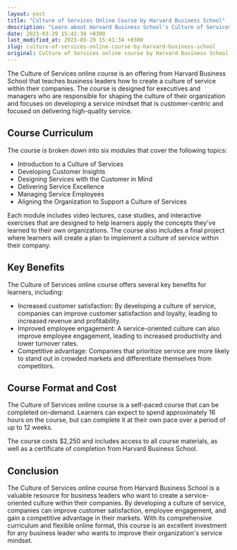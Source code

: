 ```yaml
---
layout: post
title: "Culture of Services Online Course by Harvard Business School"
description: "Learn about Harvard Business School's Culture of Services online course and how it can benefit your business."
date: 2023-03-29 15:41:34 +0300
last_modified_at: 2023-03-29 15:41:34 +0300
slug: culture-of-services-online-course-by-harvard-business-school
original: Culture of Services online course by Harvard Business School
---
```


The Culture of Services online course is an offering from Harvard Business School that teaches business leaders how to create a culture of service within their companies. The course is designed for executives and managers who are responsible for shaping the culture of their organization and focuses on developing a service mindset that is customer-centric and focused on delivering high-quality service.

## Course Curriculum

The course is broken down into six modules that cover the following topics:

- Introduction to a Culture of Services
- Developing Customer Insights
- Designing Services with the Customer in Mind
- Delivering Service Excellence
- Managing Service Employees
- Aligning the Organization to Support a Culture of Services

Each module includes video lectures, case studies, and interactive exercises that are designed to help learners apply the concepts they've learned to their own organizations. The course also includes a final project where learners will create a plan to implement a culture of service within their company.

## Key Benefits

The Culture of Services online course offers several key benefits for learners, including:

- Increased customer satisfaction: By developing a culture of service, companies can improve customer satisfaction and loyalty, leading to increased revenue and profitability.
- Improved employee engagement: A service-oriented culture can also improve employee engagement, leading to increased productivity and lower turnover rates.
- Competitive advantage: Companies that prioritize service are more likely to stand out in crowded markets and differentiate themselves from competitors.

## Course Format and Cost

The Culture of Services online course is a self-paced course that can be completed on-demand. Learners can expect to spend approximately 16 hours on the course, but can complete it at their own pace over a period of up to 12 weeks.

The course costs $2,250 and includes access to all course materials, as well as a certificate of completion from Harvard Business School.

## Conclusion

The Culture of Services online course from Harvard Business School is a valuable resource for business leaders who want to create a service-oriented culture within their companies. By developing a culture of service, companies can improve customer satisfaction, employee engagement, and gain a competitive advantage in their markets. With its comprehensive curriculum and flexible online format, this course is an excellent investment for any business leader who wants to improve their organization's service mindset.